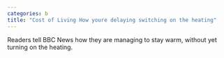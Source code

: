 ```yaml
---
categories: b
title: "Cost of Living How youre delaying switching on the heating"
---
```

Readers tell BBC News how they are managing to stay warm, without yet turning on the heating.